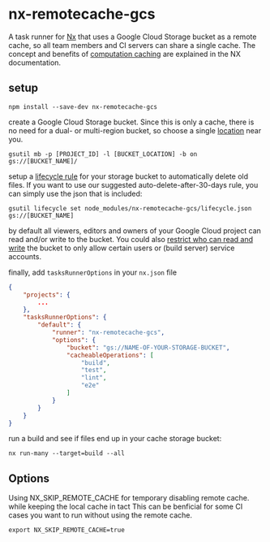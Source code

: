 # nx-remotecache-gcs

A task runner for [Nx](https://nx.dev/) that uses a Google Cloud Storage bucket as a remote cache, so all team members and CI servers can share a single cache. The concept and benefits of [computation caching](https://nx.dev/core-features/cache-task-results) are explained in the NX documentation.

## setup

```
npm install --save-dev nx-remotecache-gcs
```

create a Google Cloud Storage bucket. Since this is only a cache, there is no need for a dual- or multi-region bucket, so choose a single [location](https://cloud.google.com/storage/docs/locations) near you.

```
gsutil mb -p [PROJECT_ID] -l [BUCKET_LOCATION] -b on gs://[BUCKET_NAME]/
```

setup a [lifecycle rule](https://cloud.google.com/storage/docs/managing-lifecycles) for your storage bucket to automatically delete old files. If you want to use our suggested auto-delete-after-30-days rule, you can simply use the json that is included:

```
gsutil lifecycle set node_modules/nx-remotecache-gcs/lifecycle.json gs://[BUCKET_NAME]
```

by default all viewers, editors and owners of your Google Cloud project can read and/or write to the bucket. You could also [restrict who can read and write](https://cloud.google.com/storage/docs/access-control/using-iam-permissions) the bucket to only allow certain users or (build server) service accounts.

finally, add `tasksRunnerOptions` in your `nx.json` file

```json
{
    "projects": {
        ...
    },
    "tasksRunnerOptions": {
        "default": {
            "runner": "nx-remotecache-gcs",
            "options": {
                "bucket": "gs://NAME-OF-YOUR-STORAGE-BUCKET",
                "cacheableOperations": [
                    "build",
                    "test",
                    "lint",
                    "e2e"
                ]
            }
        }
    }
}

```

run a build and see if files end up in your cache storage bucket:

```
nx run-many --target=build --all
```

## Options
Using NX_SKIP_REMOTE_CACHE for temporary disabling remote cache. while keeping the local cache in tact
This can be benficial for some CI cases you want to run without using the remote cache.
```
export NX_SKIP_REMOTE_CACHE=true
```